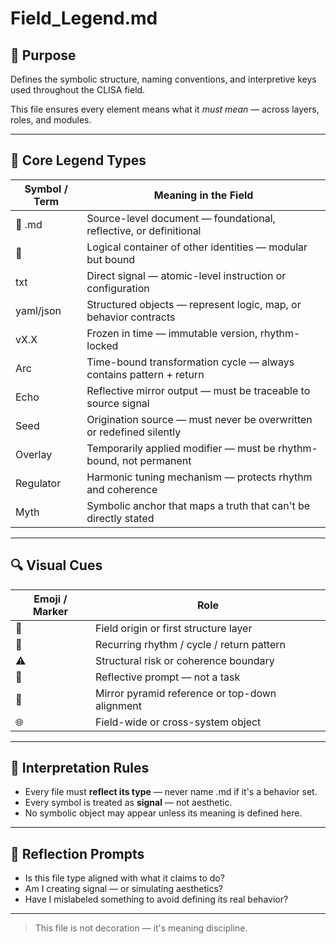 # Field_Legend.md

## 📌 Purpose

Defines the symbolic structure, naming conventions, and interpretive keys used throughout the CLISA field.

This file ensures every element means what it *must mean* — across layers, roles, and modules.

---

## 🧭 Core Legend Types

| Symbol / Term | Meaning in the Field |
| --- | --- |
| 📄 .md | Source-level document — foundational, reflective, or definitional |
| 📁 | Logical container of other identities — modular but bound |
| txt | Direct signal — atomic-level instruction or configuration |
| yaml/json | Structured objects — represent logic, map, or behavior contracts |
| vX.X | Frozen in time — immutable version, rhythm-locked |
| Arc | Time-bound transformation cycle — always contains pattern + return |
| Echo | Reflective mirror output — must be traceable to source signal |
| Seed | Origination source — must never be overwritten or redefined silently |
| Overlay | Temporarily applied modifier — must be rhythm-bound, not permanent |
| Regulator | Harmonic tuning mechanism — protects rhythm and coherence |
| Myth | Symbolic anchor that maps a truth that can't be directly stated |

---

## 🔍 Visual Cues

| Emoji / Marker | Role |
| --- | --- |
| 🧬 | Field origin or first structure layer |
| 🔁 | Recurring rhythm / cycle / return pattern |
| ⚠️ | Structural risk or coherence boundary |
| 🧩 | Reflective prompt — not a task |
| 🔺 | Mirror pyramid reference or top-down alignment |
| 🌐 | Field-wide or cross-system object |

---

## 🧱 Interpretation Rules

- Every file must **reflect its type** — never name .md if it's a behavior set.
- Every symbol is treated as **signal** — not aesthetic.
- No symbolic object may appear unless its meaning is defined here.

---

## 🧩 Reflection Prompts

- Is this file type aligned with what it claims to do?
- Am I creating signal — or simulating aesthetics?
- Have I mislabeled something to avoid defining its real behavior?

---

> This file is not decoration — it's meaning discipline.
